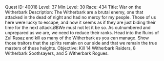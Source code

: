 Quest ID: 40018
Level: 37
Min Level: 30
Race: 434
Title: War on the Witherbark
Description: The Witherbark are a brutal enemy, one that attacked in the dead of night and had no mercy for my people. Those of us here were lucky to escape, and now it seems as if they are just biding their time for the next attack.$B$BWe must not let it be so. As outnumbered and unprepared as we are, we need to reduce their ranks. Head into the Ruins of Zul'Rasaz and kill as many of the Witherbark as you can manage. Show those traitors that the spirits remain on our side and that we remain the true masters of these heights.
Objective: Kill 14 Witherbark Raiders, 8 Witherbark Soothsayers, and 5 Witherbark Rogues.
